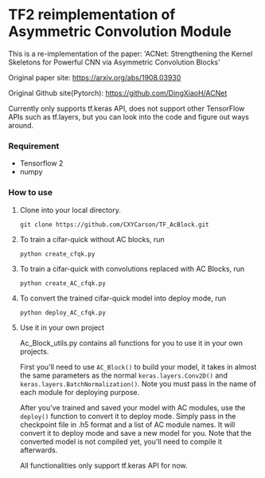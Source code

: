 # TF2 reimplementation of Asymmetric Convolution Module

This is a re-implementation of the paper: 'ACNet: Strengthening the Kernel Skeletons for Powerful CNN via Asymmetric Convolution Blocks'

Original paper site: https://arxiv.org/abs/1908.03930

Original Github site(Pytorch): https://github.com/DingXiaoH/ACNet

Currently only supports tf.keras API, does not support other TensorFlow APIs such as tf.layers, but you can look into the code and figure out ways around.

### Requirement 

- Tensorflow 2
- numpy
    
### How to use

1. Clone into your local directory.  
    ```
    git clone https://github.com/CXYCarson/TF_AcBlock.git
    ```
2. To train a cifar-quick without AC blocks, run
    ```
    python create_cfqk.py
    ```
3. To train a cifar-quick with convolutions replaced with AC Blocks, run
    ```
    python create_AC_cfqk.py
    ```
4. To convert the trained cifar-quick model into deploy mode, run
    ```
    python deploy_AC_cfqk.py
    ```
5. Use it in your own project
    
    Ac_Block_utils.py contains all functions for you to use it in your own projects. 
    
    First you'll need to use ```AC_Block()``` to build your model, it takes in almost the same parameters as the normal ```keras.layers.Conv2D()``` and ```keras.layers.BatchNormalization()```. Note you must pass in the name of each module for deploying purpose.

    After you've trained and saved your model with AC modules, use the ```deploy()``` function to convert it to deploy mode. Simply pass in the checkpoint file in .h5 format and a list of AC module names. It will convert it to deploy mode and save a new model for you. Note that the converted model is not compiled yet, you'll need to compile it afterwards. 

    All functionalities only support tf.keras API for now.
    
